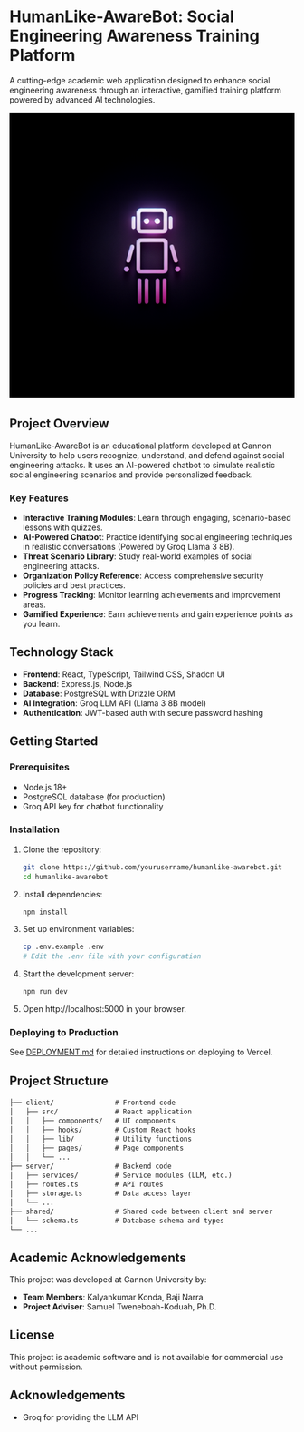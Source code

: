 # HumanLike-AwareBot: Social Engineering Awareness Training Platform

A cutting-edge academic web application designed to enhance social engineering awareness through an interactive, gamified training platform powered by advanced AI technologies.

![HumanLike-AwareBot Logo](generated-icon.png)

## Project Overview

HumanLike-AwareBot is an educational platform developed at Gannon University to help users recognize, understand, and defend against social engineering attacks. It uses an AI-powered chatbot to simulate realistic social engineering scenarios and provide personalized feedback.

### Key Features

- **Interactive Training Modules**: Learn through engaging, scenario-based lessons with quizzes.
- **AI-Powered Chatbot**: Practice identifying social engineering techniques in realistic conversations (Powered by Groq Llama 3 8B).
- **Threat Scenario Library**: Study real-world examples of social engineering attacks.
- **Organization Policy Reference**: Access comprehensive security policies and best practices.
- **Progress Tracking**: Monitor learning achievements and improvement areas.
- **Gamified Experience**: Earn achievements and gain experience points as you learn.

## Technology Stack

- **Frontend**: React, TypeScript, Tailwind CSS, Shadcn UI
- **Backend**: Express.js, Node.js
- **Database**: PostgreSQL with Drizzle ORM
- **AI Integration**: Groq LLM API (Llama 3 8B model)
- **Authentication**: JWT-based auth with secure password hashing

## Getting Started

### Prerequisites

- Node.js 18+ 
- PostgreSQL database (for production)
- Groq API key for chatbot functionality

### Installation

1. Clone the repository:
   ```bash
   git clone https://github.com/yourusername/humanlike-awarebot.git
   cd humanlike-awarebot
   ```

2. Install dependencies:
   ```bash
   npm install
   ```

3. Set up environment variables:
   ```bash
   cp .env.example .env
   # Edit the .env file with your configuration
   ```

4. Start the development server:
   ```bash
   npm run dev
   ```

5. Open http://localhost:5000 in your browser.

### Deploying to Production

See [DEPLOYMENT.md](DEPLOYMENT.md) for detailed instructions on deploying to Vercel.

## Project Structure

```
├── client/               # Frontend code
│   ├── src/              # React application
│   │   ├── components/   # UI components
│   │   ├── hooks/        # Custom React hooks
│   │   ├── lib/          # Utility functions
│   │   ├── pages/        # Page components
│   │   └── ...
├── server/               # Backend code
│   ├── services/         # Service modules (LLM, etc.)
│   ├── routes.ts         # API routes
│   ├── storage.ts        # Data access layer
│   └── ...
├── shared/               # Shared code between client and server
│   └── schema.ts         # Database schema and types
└── ...
```

## Academic Acknowledgements

This project was developed at Gannon University by:

- **Team Members**: Kalyankumar Konda, Baji Narra
- **Project Adviser**: Samuel Tweneboah-Koduah, Ph.D.

## License

This project is academic software and is not available for commercial use without permission.

## Acknowledgements

- Groq for providing the LLM API

